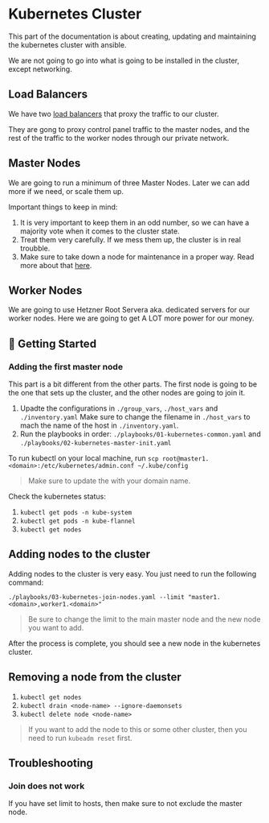 # Kubernetes Cluster
This part of the documentation is about creating, updating and maintaining the kubernetes cluster with ansible.

We are not going to go into what is going to be installed in the cluster, except networking. 

## Load Balancers
We have two [load balancers](../load-balancers/) that proxy the traffic to our cluster. 

They are gong to proxy control panel traffic to the master nodes, and the rest of the traffic to the worker nodes through our private network.

## Master Nodes
We are going to run a minimum of three Master Nodes. Later we can add more if we need, or scale them up.

Important things to keep in mind:
1. It is very important to keep them in an odd number, so we can have a majority vote when it comes to the cluster state.
2. Treat them very carefully. If we mess them up, the cluster is in real troubble.
3. Make sure to take down a node for maintenance in a proper way. Read more about that [here](https://kubernetes.io/docs/tasks/administer-cluster/highly-available-master/#maintaining-high-availability-of-the-control-plane-nodes).

## Worker Nodes
We are going to use Hetzner Root Servera aka. dedicated servers for our worker nodes. Here we are going to get A LOT more power for our money.

## 🚀 Getting Started

### Adding the first master node
This part is a bit different from the other parts. The first node is going to be the one that sets up the cluster, and the other nodes are going to join it.

1. Upadte the configurations in `./group_vars`, `./host_vars` and `./inventory.yaml` Make sure to change the filename in `./host_vars` to mach the name of the host in `./inventory.yaml`.
2. Run the playbooks in order: `./playbooks/01-kubernetes-common.yaml` and `./playbooks/02-kubernetes-master-init.yaml`

To run kubectl on your local machine, run 
`scp root@master1.<domain>:/etc/kubernetes/admin.conf ~/.kube/config`
> Make sure to update the <domain> with your domain name.

Check the kubernetes status:
1. `kubectl get pods -n kube-system`
2. `kubectl get pods -n kube-flannel`
3. `kubectl get nodes`


## Adding nodes to the cluster
Adding nodes to the cluster is very easy. You just need to run the following command:

`./playbooks/03-kubernetes-join-nodes.yaml --limit "master1.<domain>,worker1.<domain>"`
> Be sure to change the limit to the main master node and the new node you want to add.

After the process is complete, you should see a new node in the kubernetes cluster.

## Removing a node from the cluster
1. `kubectl get nodes`
2. `kubectl drain <node-name> --ignore-daemonsets`
3. `kubectl delete node <node-name>`

> If you want to add the node to this or some other cluster, then you need to run `kubeadm reset` first.


## Troubleshooting

### Join does not work
If you have set limit to hosts, then make sure to not exclude the master node.